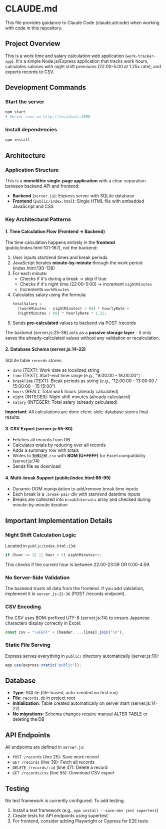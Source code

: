 # CLAUDE.md

This file provides guidance to Claude Code (claude.ai/code) when working with code in this repository.

## Project Overview

This is a work time and salary calculation web application (`work-tracker-app`). It's a simple Node.js/Express application that tracks work hours, calculates salaries with night shift premiums (22:00-5:00 at 1.25x rate), and exports records to CSV.

## Development Commands

### Start the server

```bash
npm start
# Server runs on http://localhost:3000
```

### Install dependencies

```bash
npm install
```

## Architecture

### Application Structure

This is a **monolithic single-page application** with a clear separation between backend API and frontend:

- **Backend** (`server.js`): Express server with SQLite database
- **Frontend** (`public/index.html`): Single HTML file with embedded JavaScript and CSS

### Key Architectural Patterns

#### 1. Time Calculation Flow (Frontend → Backend)

The time calculation happens entirely in the **frontend** (public/index.html:101-167), not the backend:

1. User inputs start/end times and break periods
2. JavaScript iterates **minute-by-minute** through the work period (index.html:130-138)
3. For each minute:
   - Checks if it's during a break → skip if true
   - Checks if it's night time (22:00-5:00) → increment `nightMinutes`
   - Increments `workMinutes`
4. Calculates salary using the formula:
   ```javascript
   totalSalary =
     ((workMinutes - nightMinutes) / 60) * hourlyRate +
     (nightMinutes / 60) * hourlyRate * 1.25;
   ```
5. Sends **pre-calculated** values to backend via POST /records

The backend (server.js:25-36) acts as a **passive storage layer** - it only saves the already-calculated values without any validation or recalculation.

#### 2. Database Schema (server.js:14-22)

SQLite table `records` stores:

- `date` (TEXT): Work date as localized string
- `time` (TEXT): Start-end time range (e.g., "9:00:00 - 18:00:00")
- `breakTime` (TEXT): Break periods as string (e.g., "12:00:00 - 13:00:00 / 15:00:00 - 15:15:00")
- `hours` (REAL): Total work hours (already calculated)
- `night` (INTEGER): Night shift minutes (already calculated)
- `salary` (INTEGER): Total salary (already calculated)

**Important**: All calculations are done client-side; database stores final results.

#### 3. CSV Export (server.js:55-80)

- Fetches all records from DB
- Calculates totals by reducing over all records
- Adds a summary row with totals
- Writes to `勤務記録.csv` with **BOM (U+FEFF)** for Excel compatibility (server.js:74)
- Sends file as download

#### 4. Multi-break Support (public/index.html:86-99)

- Dynamic DOM manipulation to add/remove break time inputs
- Each break is a `.break-pair` div with start/end datetime inputs
- Breaks are collected into `breakIntervals` array and checked during minute-by-minute iteration

## Important Implementation Details

### Night Shift Calculation Logic

Located in `public/index.html:134`:

```javascript
if (hour >= 22 || hour < 5) nightMinutes++;
```

This checks if the current hour is between 22:00-23:59 OR 0:00-4:59.

### No Server-Side Validation

The backend trusts all data from the frontend. If you add validation, implement it in `server.js:25-36` (POST /records endpoint).

### CSV Encoding

The CSV uses BOM-prefixed UTF-8 (server.js:74) to ensure Japanese characters display correctly in Excel:

```javascript
const csv = "\uFEFF" + [header, ...lines].join("\n");
```

### Static File Serving

Express serves everything in `public/` directory automatically (server.js:10):

```javascript
app.use(express.static("public"));
```

## Database

- **Type**: SQLite (file-based, auto-created on first run)
- **File**: `records.db` in project root
- **Initialization**: Table created automatically on server start (server.js:14-22)
- **No migrations**: Schema changes require manual ALTER TABLE or deleting the DB

## API Endpoints

All endpoints are defined in `server.js`:

- `POST /records` (line 25): Save work record
- `GET /records` (line 39): Fetch all records
- `DELETE /records/:id` (line 47): Delete a record
- `GET /records/csv` (line 55): Download CSV export

## Testing

No test framework is currently configured. To add testing:

1. Install a test framework (e.g., `npm install --save-dev jest supertest`)
2. Create tests for API endpoints using supertest
3. For frontend, consider adding Playwright or Cypress for E2E tests

